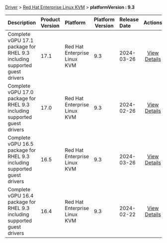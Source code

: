 
[Driver](/README.md)  >  [Red Hat Enterprise Linux KVM](/index/Driver/Red_Hat_Enterprise_Linux_KVM.md)  >  **platformVersion : 9.3**



| Description            | Product Version    | Platform                | Platform Version           | Release Date           |             Actions              |
| ---------------------- | :----------------- | :---------------------- | -------------------------- | :--------------------- | :------------------------------: |
| Complete vGPU 17.1 package for RHEL 9.3 including supported guest drivers | 17.1 | Red Hat Enterprise Linux KVM | 9.3 | 2024-03-26 | [View Details](/details/3b9aec_Complete_vGPU_17.1_package_for_RHEL_9.3_including_supported_guest_drivers.md) |
| Complete vGPU 17.0 package for RHEL 9.3 including supported guest drivers | 17.0 | Red Hat Enterprise Linux KVM | 9.3 | 2024-02-26 | [View Details](/details/27180e_Complete_vGPU_17.0_package_for_RHEL_9.3_including_supported_guest_drivers.md) |
| Complete vGPU 16.5 package for RHEL 9.3 including supported guest drivers | 16.5 | Red Hat Enterprise Linux KVM | 9.3 | 2024-03-26 | [View Details](/details/855f27_Complete_vGPU_16.5_package_for_RHEL_9.3_including_supported_guest_drivers.md) |
| Complete vGPU 16.4 package for RHEL 9.3 including supported guest drivers | 16.4 | Red Hat Enterprise Linux KVM | 9.3 | 2024-02-22 | [View Details](/details/0874ea_Complete_vGPU_16.4_package_for_RHEL_9.3_including_supported_guest_drivers.md) |
